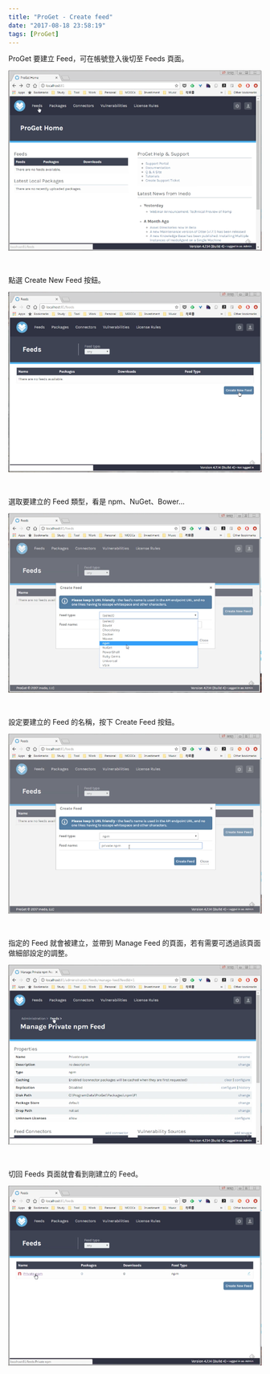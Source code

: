 ```yaml
---
title: "ProGet - Create feed"
date: "2017-08-18 23:58:19"
tags: [ProGet]
---
```



ProGet 要建立 Feed，可在帳號登入後切至 Feeds 頁面。   

<!-- More -->

![1.png](1.png)

<br/>


點選 Create New Feed 按鈕。  

![2.png](2.png)

<br/>


選取要建立的 Feed 類型，看是 npm、NuGet、Bower...

![3.png](3.png)

<br/>


設定要建立的 Feed 的名稱，按下 Create Feed 按鈕。  

![4.png](4.png)

<br/>


指定的 Feed 就會被建立，並帶到 Manage Feed 的頁面，若有需要可透過該頁面做細部設定的調整。  

![5.png](5.png)

<br/>


切回 Feeds 頁面就會看到剛建立的 Feed。   

![6.png](6.png)

<br/>
